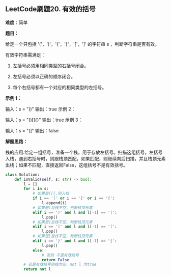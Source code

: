 ## LeetCode刷题20. 有效的括号

**难度**：简单

**题目：**

给定一个只包括 '('，')'，'{'，'}'，'['，']' 的字符串 s ，判断字符串是否有效。

有效字符串需满足：

1. 左括号必须用相同类型的右括号闭合。

2. 左括号必须以正确的顺序闭合。
3. 每个右括号都有一个对应的相同类型的左括号。

**示例 1：**

输入：s = "()"
输出：true
示例 2：

输入：s = "()[]{}"
输出：true
示例 3：

输入：s = "(]"
输出：false

**解题思路：**

栈的应用.给定一组括号，准备一个栈，用于存放左括号。扫描这组括号，左括号入栈，遇到右括号时，则跟栈顶匹配，如果匹配，则继续向后扫描，并且栈顶元素出栈；如果不匹配，直接返回False，这组括号不是有效括号。

```python
class Solution:
    def isValid(self, s: str) -> bool:
        l = []
        for i in s:
            # 如果是([{,则入栈
            if i == '(' or i == '[' or i == '{':
                l.append(i)
            # 如果是)且栈不空，判断栈顶元素
            elif i == ')' and l and l[-1] == '(':
                l.pop() 
            # 如果是]且栈不空，判断栈顶元素
            elif i == ']' and l and l[-1] == '[':
                l.pop()
            # 如果是}且栈不空，判断栈顶元素
            elif i == '}' and l and l[-1] == '{':
                l.pop()
            else:
                # 否则 不是有效括号
                return False
        # 若是有效括号则栈为空，not l 为true
        return not l
```

